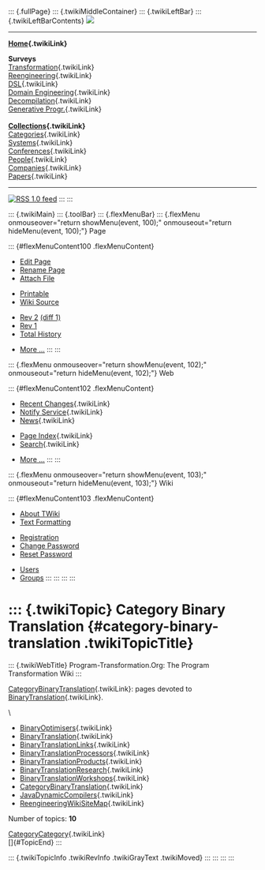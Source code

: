 ::: {.fullPage}
::: {.twikiMiddleContainer}
::: {.twikiLeftBar}
::: {.twikiLeftBarContents}
![](../pub/transformation.gif)

------------------------------------------------------------------------

**[Home](WebHome){.twikiLink}**

**Surveys**\
[Transformation](ProgramTransformation){.twikiLink}\
[Reengineering](ReengineeringWiki){.twikiLink}\
[DSL](DomainSpecificLanguages){.twikiLink}\
[Domain Engineering](DomainEngineering){.twikiLink}\
[Decompilation](DeCompilation){.twikiLink}\
[Generative Progr.](GenerativeProgrammingWiki){.twikiLink}\
\
**[Collections](CategoryCollection){.twikiLink}**\
[Categories](CategoryCategory){.twikiLink}\
[Systems](TransformationSystems){.twikiLink}\
[Conferences](TransformationConferences){.twikiLink}\
[People](TransformationPeople){.twikiLink}\
[Companies](TransformationCompanies){.twikiLink}\
[Papers](CategoryPaper){.twikiLink}

------------------------------------------------------------------------

[![](../pub/rss.gif "RSS 1.0 feed")](WebRss@skin=rss)
:::
:::

::: {.twikiMain}
::: {.toolBar}
::: {.flexMenuBar}
::: {.flexMenu onmouseover="return showMenu(event, 100);" onmouseout="return hideMenu(event, 100);"}
Page

::: {#flexMenuContent100 .flexMenuContent}
-   [Edit
    Page](http://www.program-transformation.org/edit/Transform/CategoryBinaryTranslation?t=1536826306)
-   [Rename
    Page](http://www.program-transformation.org/rename/Transform/CategoryBinaryTranslation)
-   [Attach
    File](http://www.program-transformation.org/attach/Transform/CategoryBinaryTranslation)

<!-- -->

-   [Printable](http://www.program-transformation.org/view/Transform/CategoryBinaryTranslation?skin=print.pattern)
-   [Wiki
    Source](http://www.program-transformation.org/view/Transform/CategoryBinaryTranslation?skin=text&raw=on&contenttype=text/plain)

<!-- -->

-   [Rev
    2](http://www.program-transformation.org/view/Transform/CategoryBinaryTranslation?rev=1.2)
    [(diff 1)](http://www.program-transformation.org/rdiff/Transform/CategoryBinaryTranslation?rev1=1.2&rev2=1.1)
-   [Rev
    1](http://www.program-transformation.org/view/Transform/CategoryBinaryTranslation?rev=1.1)
-   [Total
    History](http://www.program-transformation.org/rdiff/Transform/CategoryBinaryTranslation)

<!-- -->

-   [More
    \...](http://www.program-transformation.org/oops/Transform/CategoryBinaryTranslation?template=oopsmore&param1=1.2&param2=1.2)
:::
:::

::: {.flexMenu onmouseover="return showMenu(event, 102);" onmouseout="return hideMenu(event, 102);"}
Web

::: {#flexMenuContent102 .flexMenuContent}
-   [Recent Changes](WebChanges){.twikiLink}
-   [Notify Service](WebNotify){.twikiLink}
-   [News](WebNews){.twikiLink}

<!-- -->

-   [Page Index](WebIndex){.twikiLink}
-   [Search](WebSearch){.twikiLink}

<!-- -->

-   [More
    \...](http://www.program-transformation.org/oops/Transform/CategoryBinaryTranslation?template=oopsmore&param1=1.2&param2=1.2)
:::
:::

::: {.flexMenu onmouseover="return showMenu(event, 103);" onmouseout="return hideMenu(event, 103);"}
Wiki

::: {#flexMenuContent103 .flexMenuContent}
-   [About
    TWiki](http://www.program-transformation.org/view/TWiki/WebHome)
-   [Text
    Formatting](http://www.program-transformation.org/view/TWiki/TextFormattingRules)

<!-- -->

-   [Registration](http://www.program-transformation.org/view/TWiki/TWikiRegistration)
-   [Change
    Password](http://www.program-transformation.org/view/TWiki/ChangePassword)
-   [Reset
    Password](http://www.program-transformation.org/view/TWiki/ResetPassword)

<!-- -->

-   [Users](http://www.program-transformation.org/view/Main/TWikiUsers)
-   [Groups](http://www.program-transformation.org/view/Main/TWikiGroups)
:::
:::
:::
:::

::: {.twikiTopic}
Category Binary Translation {#category-binary-translation .twikiTopicTitle}
===========================

::: {.twikiWebTitle}
Program-Transformation.Org: The Program Transformation Wiki
:::

[CategoryBinaryTranslation](CategoryBinaryTranslation){.twikiLink}:
pages devoted to [BinaryTranslation](BinaryTranslation){.twikiLink}.

\

-   [BinaryOptimisers](BinaryOptimisers){.twikiLink}
-   [BinaryTranslation](BinaryTranslation){.twikiLink}
-   [BinaryTranslationLinks](BinaryTranslationLinks){.twikiLink}
-   [BinaryTranslationProcessors](BinaryTranslationProcessors){.twikiLink}
-   [BinaryTranslationProducts](BinaryTranslationProducts){.twikiLink}
-   [BinaryTranslationResearch](BinaryTranslationResearch){.twikiLink}
-   [BinaryTranslationWorkshops](BinaryTranslationWorkshops){.twikiLink}
-   [CategoryBinaryTranslation](CategoryBinaryTranslation){.twikiLink}
-   [JavaDynamicCompilers](JavaDynamicCompilers){.twikiLink}
-   [ReengineeringWikiSiteMap](ReengineeringWikiSiteMap){.twikiLink}

Number of topics: **10**

[CategoryCategory](CategoryCategory){.twikiLink}\
[]{#TopicEnd}
:::

::: {.twikiTopicInfo .twikiRevInfo .twikiGrayText .twikiMoved}
:::
:::
:::
:::
